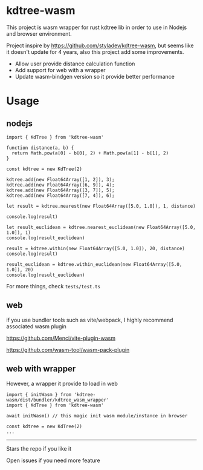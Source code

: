 # kdtree-wasm

This project is wasm wrapper for rust kdtree lib in order to use in Nodejs and browser environment.

Project inspire by https://github.com/styladev/kdtree-wasm, but seems like it doesn't update for 4 years, also this project add some improvements.

- Allow user provide distance calculation function
- Add support for web with a wrapper
- Update wasm-bindgen version so it provide better performance

# Usage

## nodejs

```
import { KdTree } from 'kdtree-wasm'

function distance(a, b) {
  return Math.pow(a[0] - b[0], 2) + Math.pow(a[1] - b[1], 2)
}

const kdtree = new KdTree(2)

kdtree.add(new Float64Array([1, 2]), 3);
kdtree.add(new Float64Array([6, 9]), 4);
kdtree.add(new Float64Array([3, 7]), 5);
kdtree.add(new Float64Array([7, 4]), 6);

let result = kdtree.nearest(new Float64Array([5.0, 1.0]), 1, distance)

console.log(result)

let result_euclidean = kdtree.nearest_euclidean(new Float64Array([5.0, 1.0]), 1)
console.log(result_euclidean)

result = kdtree.within(new Float64Array([5.0, 1.0]), 20, distance)
console.log(result)

result_euclidean = kdtree.within_euclidean(new Float64Array([5.0, 1.0]), 20)
console.log(result_euclidean)
```

For more things, check `tests/test.ts`

## web

if you use bundler tools such as vite/webpack, I highly recommend associated wasm plugin

https://github.com/Menci/vite-plugin-wasm

https://github.com/wasm-tool/wasm-pack-plugin

## web with wrapper

However, a wrapper it provide to load in web

```
import { initWasm } from 'kdtree-wasm/dist/bundler/kdtree_wasm_wrapper'
import { KdTree } from 'kdtree-wasm'

await initWasm() // this magic init wasm module/instance in browser 

const kdtree = new KdTree(2)
...

```

---

Stars the repo if you like it

Open issues if you need more feature
